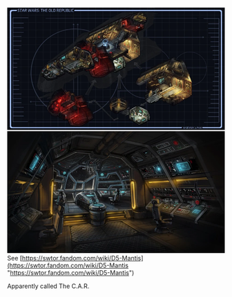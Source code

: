 ![](../Images/Fridge's%20Ship.webp)
![](../Images/Fridge's%20Ship%20Bridge.png)
See [https://swtor.fandom.com/wiki/D5-Mantis](https://swtor.fandom.com/wiki/D5-Mantis "https://swtor.fandom.com/wiki/D5-Mantis")

Apparently called The C.A.R.
